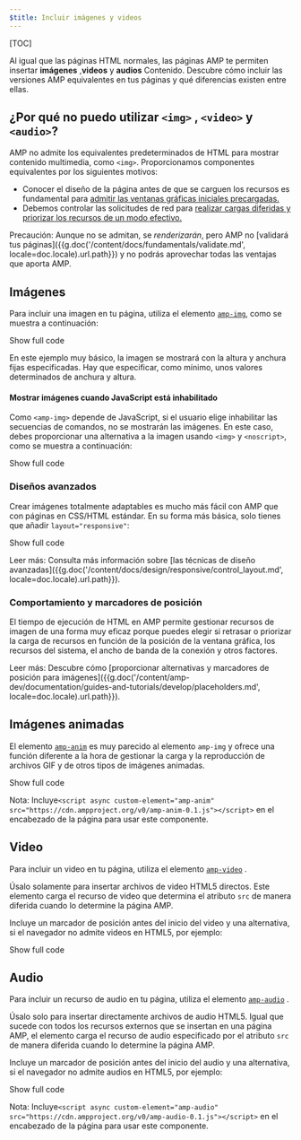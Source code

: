 ```yaml
---
$title: Incluir imágenes y videos
---
```

[TOC]

 Al igual que las páginas HTML normales, las páginas AMP te permiten insertar **imágenes** ,**videos**  y **audios**
Contenido. Descubre cómo incluir las versiones AMP equivalentes en tus páginas y qué diferencias existen entre ellas.

##  ¿Por qué no puedo utilizar `<img>` , `<video>` y `<audio>`?

 AMP no admite los equivalentes predeterminados de HTML para mostrar contenido multimedia, como `<img>`. Proporcionamos componentes equivalentes por los siguientes motivos:

*  Conocer el diseño de la página antes de que se carguen los recursos es fundamental para [admitir las ventanas gráficas iniciales precargadas.](/es/learn/about-how/#size-all-resources-statically)
*  Debemos controlar las solicitudes de red para [realizar cargas diferidas y priorizar los recursos de un modo efectivo.](/es/learn/about-how/#prioritize-resource-loading)

Precaución: Aunque no se admitan, se *renderizarán*, pero AMP no [validará tus páginas]({{g.doc('/content/docs/fundamentals/validate.md', locale=doc.locale).url.path}})
y no podrás aprovechar todas las ventajas que aporta AMP.

## Imágenes

 Para incluir una imagen en tu página, utiliza el elemento [`amp-img`](/es/docs/reference/components/amp-img.html), como se muestra a continuación:

<!--embedded example - fixed size image -->
<div>
<amp-iframe height="174"
            layout="fixed-height"
            sandbox="allow-scripts allow-forms allow-same-origin"
            resizable
            src="https://ampproject-b5f4c.firebaseapp.com/examples/ampimg.fixed.embed.html">
  <div overflow tabindex="0" role="button" aria-label="Show more">Show full code</div>
  <div placeholder></div>
</amp-iframe>
</div>

En este ejemplo muy básico, la imagen se mostrará con la altura y anchura fijas especificadas. Hay que especificar, como mínimo, unos valores determinados de anchura y altura.

#### Mostrar imágenes cuando JavaScript está inhabilitado

 Como `<amp-img>` depende de JavaScript, si el usuario elige inhabilitar las secuencias de comandos, no se mostrarán las imágenes. En este caso, debes proporcionar una alternativa a la imagen usando `<img>` y `<noscript>`, como se muestra a continuación:

<!--embedded example - img with noscript -->
<div>
<amp-iframe height="215"
            layout="fixed-height"
            sandbox="allow-scripts allow-forms allow-same-origin"
            resizable
            src="https://ampproject-b5f4c.firebaseapp.com/examples/ampimg.noscript.embed.html">
  <div overflow tabindex="0" role="button" aria-label="Show more">Show full code</div>
  <div placeholder></div>
</amp-iframe>
</div>

### Diseños avanzados

 Crear imágenes totalmente adaptables es mucho más fácil con AMP que con páginas en CSS/HTML estándar. En su forma más básica, solo tienes que añadir `layout="responsive"`:

<!--embedded example - basic responsive image -->
<div>
<amp-iframe height="193"
            layout="fixed-height"
            sandbox="allow-scripts allow-forms allow-same-origin"
            resizable
            src="https://ampproject-b5f4c.firebaseapp.com/examples/ampimg.basic.embed.html">
  <div overflow tabindex="0" role="button" aria-label="Show more">Show full code</div>
  <div placeholder></div>
</amp-iframe>
</div>

Leer más: Consulta más información sobre [las técnicas de diseño avanzadas]({{g.doc('/content/docs/design/responsive/control_layout.md', locale=doc.locale).url.path}}).

### Comportamiento y marcadores de posición

El tiempo de ejecución de HTML en AMP permite gestionar recursos de imagen de una forma muy eficaz porque puedes elegir si retrasar o priorizar la carga de recursos en función de la posición de la ventana gráfica, los recursos del sistema, el ancho de banda de la conexión y otros factores.

Leer más: Descubre cómo [proporcionar alternativas y marcadores de posición para imágenes]({{g.doc('/content/amp-dev/documentation/guides-and-tutorials/develop/placeholders.md', locale=doc.locale).url.path}}).

## Imágenes animadas

 El elemento [`amp-anim`](/es/docs/reference/components/amp-anim.html)  es muy parecido al elemento `amp-img` y ofrece una función diferente a la hora de gestionar la carga y la reproducción de archivos GIF y de otros tipos de imágenes animadas.

<!--embedded amp-anim basic example -->
<div>
<amp-iframe height="253"
            layout="fixed-height"
            sandbox="allow-scripts allow-forms allow-same-origin"
            resizable
            src="https://ampproject-b5f4c.firebaseapp.com/examples/ampanim.basic.embed.html">
  <div overflow tabindex="0" role="button" aria-label="Show more">Show full code</div>
  <div placeholder></div>
</amp-iframe>
</div>

Nota: Incluye`<script async custom-element="amp-anim" src="https://cdn.ampproject.org/v0/amp-anim-0.1.js"></script>` en el encabezado de la página para usar este componente.

## Video

 Para incluir un video en tu página, utiliza el elemento [`amp-video`](/es/docs/reference/components/amp-video.html) .

 Úsalo solamente para insertar archivos de video HTML5 directos. Este elemento carga el recurso de video que determina el atributo `src` de manera diferida cuando lo determine la página AMP.

Incluye un marcador de posición antes del inicio del video y una alternativa, si el navegador no admite videos en HTML5, por ejemplo:

<!--embedded video example  -->
<div>
<amp-iframe height="234"
            layout="fixed-height"
            sandbox="allow-scripts allow-forms allow-same-origin"
            resizable
            src="https://ampproject-b5f4c.firebaseapp.com/examples/ampvideo.fallback.embed.html">
  <div overflow tabindex="0" role="button" aria-label="Show more">Show full code</div>
  <div placeholder></div>
</amp-iframe>
</div>

## Audio

 Para incluir un recurso de audio en tu página, utiliza el elemento [`amp-audio`](/es/docs/reference/components/amp-audio.html) .

 Úsalo solo para insertar directamente archivos de audio HTML5. Igual que sucede con todos los recursos externos que se insertan en una página AMP, el elemento carga el recurso de audio especificado por el atributo `src` de manera diferida cuando lo determine la página AMP.

Incluye un marcador de posición antes del inicio del audio y una alternativa, si el navegador no admite audios en HTML5, por ejemplo:

<!--embedded audio example  -->
<div>
<amp-iframe height="314"
            layout="fixed-height"
            sandbox="allow-scripts allow-forms allow-same-origin"
            resizable
            src="https://ampproject-b5f4c.firebaseapp.com/examples/ampaudio.basic.embed.html">
  <div overflow tabindex="0" role="button" aria-label="Show more">Show full code</div>
  <div placeholder></div>
</amp-iframe>
</div>

Nota: Incluye`<script async custom-element="amp-audio" src="https://cdn.ampproject.org/v0/amp-audio-0.1.js"></script>` en el encabezado de la página para usar este componente.
